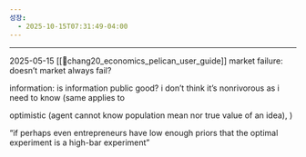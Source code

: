 ```yaml
---
성장:
  - 2025-10-15T07:31:49-04:00
---
```



---

2025-05-15
[[📗chang20_economics_pelican_user_guide]]
market failure: doesn’t market always fail?

information: is information public good? i don’t think it’s nonrivorous as i need to know (same applies to

optimistic (agent cannot know population mean nor true value of an idea), )

  “if perhaps even entrepreneurs have low enough priors that the optimal experiment is a high-bar experiment”